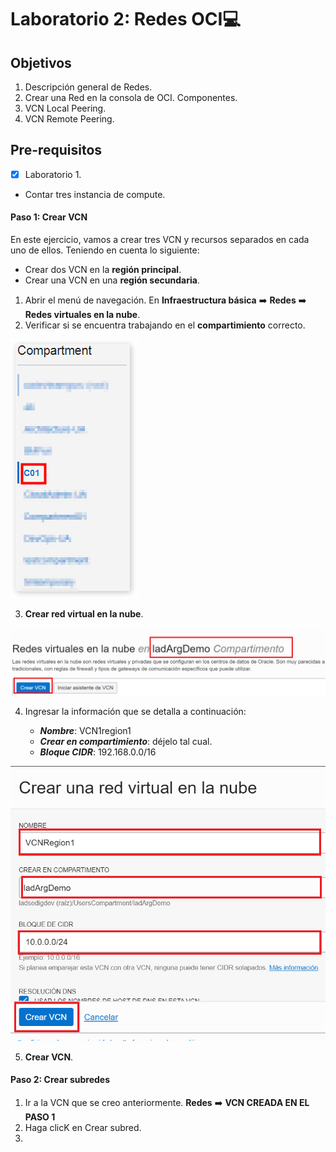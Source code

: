 # Laboratorio 2: Redes OCI:computer:

## Objetivos

1. Descripción general de Redes.
2. Crear una Red en la consola de OCI. Componentes.
3. VCN Local Peering. 
4. VCN Remote Peering.

## Pre-requisitos
- [X] Laboratorio 1.
- Contar tres instancia de compute.


#### Paso 1: Crear VCN

En este ejercicio, vamos a crear tres VCN y recursos separados en cada uno de ellos. Teniendo en cuenta lo siguiente:

- Crear dos VCN en la **región principal**.
- Crear una VCN en una **región secundaria**.

1. Abrir el menú de navegación. En **Infraestructura básica** :arrow_right: **Redes** :arrow_right: **Redes virtuales en la nube**.
2. Verificar si se encuentra trabajando en el **compartimiento** correcto.

![](./Imagenes/imagen002.png)

3. **Crear red virtual en la nube**.

![](./Imagenes/imagen003.png)

4. Ingresar la información que se detalla a continuación:

   - **_Nombre_**: VCN1region1
   - **_Crear en compartimiento_**: déjelo tal cual.
   - **_Bloque CIDR_**: 192.168.0.0/16
  
  ![](./Imagenes/imagen004.png)

5. **Crear VCN**.


#### Paso 2: Crear subredes

1. Ir a la VCN que se creo anteriormente. **Redes** :arrow_right: **VCN CREADA EN EL PASO 1**
2. Haga clicK en Crear subred.
3. 


